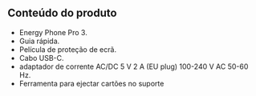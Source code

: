 ## Conteúdo do produto

* Energy Phone Pro 3.
* Guia rápida.
* Película de proteção de ecrã.
* Cabo USB-C.
* adaptador de corrente AC/DC 5 V 2 A (EU plug) 100-240 V AC 50-60 Hz.
* Ferramenta para ejectar cartões no suporte

